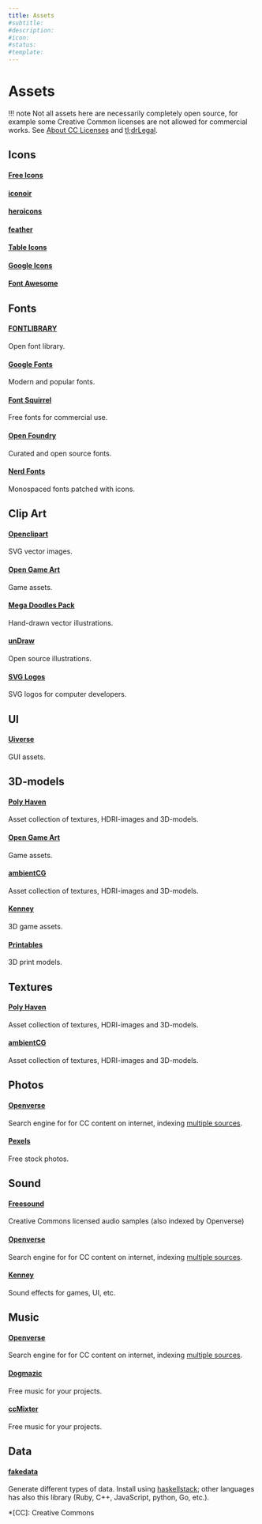 ```yaml
---
title: Assets
#subtitle: 
#description: 
#icon: 
#status:
#template: 
---
```


# Assets

!!! note
    Not all assets here are necessarily completely open source, for example some Creative Common licenses are not allowed for commercial works. See [About CC Licenses](https://creativecommons.org/share-your-work/cclicenses/) and [tl;drLegal](https://www.tldrlegal.com/).


## Icons
<!--For more icons, take a look here: [https://github.com/topics/icons](https://github.com/topics/icons)-->

#### [Free Icons](https://free-icons.github.io/free-icons/)

#### [iconoir](https://iconoir.com/)

#### [heroicons](https://heroicons.com/)

#### [feather](https://feathericons.com/)

#### [Table Icons](https://tabler.io/icons)

#### [Google Icons](https://fonts.google.com/icons)

#### [Font Awesome](https://github.com/FortAwesome/Font-Awesome)


## Fonts

#### [FONTLIBRARY](https://fontlibrary.org/)
Open font library.

#### [Google Fonts](https://fonts.google.com/)
Modern and popular fonts.

#### [Font Squirrel](https://www.fontsquirrel.com/)
Free fonts for commercial use.

#### [Open Foundry](https://open-foundry.com/)
Curated and open source fonts.

#### [Nerd Fonts](https://www.nerdfonts.com/)
Monospaced fonts patched with icons.


## Clip Art

#### [Openclipart](https://openclipart.org/)
SVG vector images. 

#### [Open Game Art](https://opengameart.org/)
Game assets.

#### [Mega Doodles Pack](https://github.com/MariaLetta/mega-doodles-pack)
Hand-drawn vector illustrations.

#### [unDraw](https://undraw.co/)
Open source illustrations.

#### [SVG Logos](https://svglogos.dev/)
SVG logos for computer developers.


## UI

#### [Uiverse](https://uiverse.io/)
GUI assets.


## 3D-models

#### [Poly Haven](https://polyhaven.com/)
Asset collection of textures, HDRI-images and 3D-models.

#### [Open Game Art](https://opengameart.org/)
Game assets.

#### [ambientCG](https://ambientcg.com/)
Asset collection of textures, HDRI-images and 3D-models.

#### [Kenney](https://www.kenney.nl/assets/category:3D)
3D game assets.

#### [Printables](https://www.printables.com/)
3D print models.


## Textures

#### [Poly Haven](https://polyhaven.com/)
Asset collection of textures, HDRI-images and 3D-models.

#### [ambientCG](https://ambientcg.com/)
Asset collection of textures, HDRI-images and 3D-models.


## Photos

#### [Openverse](https://openverse.org/)
Search engine for for CC content on internet, indexing [multiple sources](https://openverse.org/sources).

#### [Pexels](https://www.pexels.com/)
Free stock photos.


## Sound


#### [Freesound](https://freesound.org/)
Creative Commons licensed audio samples (also indexed by Openverse)

#### [Openverse](https://openverse.org/)
Search engine for for CC content on internet, indexing [multiple sources](https://openverse.org/sources).

#### [Kenney](https://www.kenney.nl/assets/category:Audio)
Sound effects for games, UI, etc.


## Music

#### [Openverse](https://openverse.org/)
Search engine for for CC content on internet, indexing [multiple sources](https://openverse.org/sources).

#### [Dogmazic](https://www.dogmazic.net/?lang=en)
Free music for your projects.

#### [ccMixter](http://dig.ccmixter.org/)
Free music for your projects.


## Data

#### [fakedata](https://github.com/fakedata-haskell/fakedata)
Generate different types of data. Install using [haskellstack](https://docs.haskellstack.org/en/stable/#how-to-install-stack); other languages has also this library (Ruby, C++, JavaScript, python, Go, etc.).


*[CC]: Creative Commons
